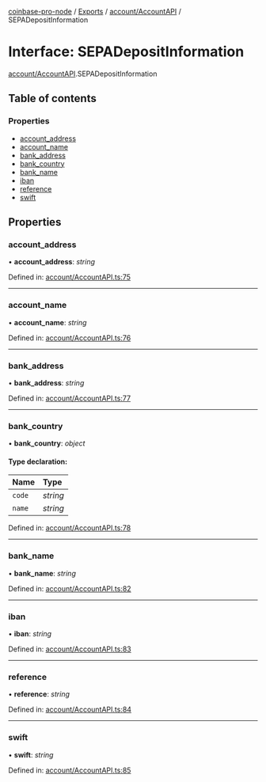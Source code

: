 [coinbase-pro-node](../README.md) / [Exports](../modules.md) / [account/AccountAPI](../modules/account_accountapi.md) / SEPADepositInformation

# Interface: SEPADepositInformation

[account/AccountAPI](../modules/account_accountapi.md).SEPADepositInformation

## Table of contents

### Properties

- [account\_address](account_accountapi.sepadepositinformation.md#account_address)
- [account\_name](account_accountapi.sepadepositinformation.md#account_name)
- [bank\_address](account_accountapi.sepadepositinformation.md#bank_address)
- [bank\_country](account_accountapi.sepadepositinformation.md#bank_country)
- [bank\_name](account_accountapi.sepadepositinformation.md#bank_name)
- [iban](account_accountapi.sepadepositinformation.md#iban)
- [reference](account_accountapi.sepadepositinformation.md#reference)
- [swift](account_accountapi.sepadepositinformation.md#swift)

## Properties

### account\_address

• **account\_address**: *string*

Defined in: [account/AccountAPI.ts:75](https://github.com/bennycode/coinbase-pro-node/blob/c3d8f7c/src/account/AccountAPI.ts#L75)

___

### account\_name

• **account\_name**: *string*

Defined in: [account/AccountAPI.ts:76](https://github.com/bennycode/coinbase-pro-node/blob/c3d8f7c/src/account/AccountAPI.ts#L76)

___

### bank\_address

• **bank\_address**: *string*

Defined in: [account/AccountAPI.ts:77](https://github.com/bennycode/coinbase-pro-node/blob/c3d8f7c/src/account/AccountAPI.ts#L77)

___

### bank\_country

• **bank\_country**: *object*

#### Type declaration:

Name | Type |
:------ | :------ |
`code` | *string* |
`name` | *string* |

Defined in: [account/AccountAPI.ts:78](https://github.com/bennycode/coinbase-pro-node/blob/c3d8f7c/src/account/AccountAPI.ts#L78)

___

### bank\_name

• **bank\_name**: *string*

Defined in: [account/AccountAPI.ts:82](https://github.com/bennycode/coinbase-pro-node/blob/c3d8f7c/src/account/AccountAPI.ts#L82)

___

### iban

• **iban**: *string*

Defined in: [account/AccountAPI.ts:83](https://github.com/bennycode/coinbase-pro-node/blob/c3d8f7c/src/account/AccountAPI.ts#L83)

___

### reference

• **reference**: *string*

Defined in: [account/AccountAPI.ts:84](https://github.com/bennycode/coinbase-pro-node/blob/c3d8f7c/src/account/AccountAPI.ts#L84)

___

### swift

• **swift**: *string*

Defined in: [account/AccountAPI.ts:85](https://github.com/bennycode/coinbase-pro-node/blob/c3d8f7c/src/account/AccountAPI.ts#L85)

